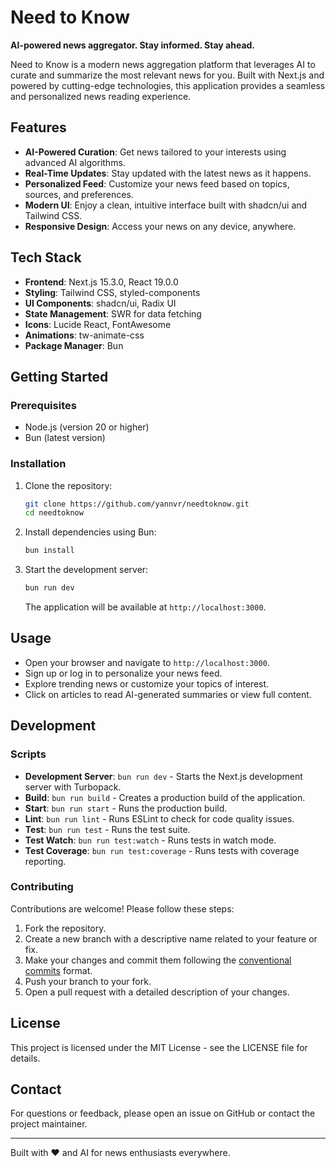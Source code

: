 # Need to Know

**AI-powered news aggregator. Stay informed. Stay ahead.**

Need to Know is a modern news aggregation platform that leverages AI to curate and summarize the most relevant news for you. Built with Next.js and powered by cutting-edge technologies, this application provides a seamless and personalized news reading experience.

## Features

- **AI-Powered Curation**: Get news tailored to your interests using advanced AI algorithms.
- **Real-Time Updates**: Stay updated with the latest news as it happens.
- **Personalized Feed**: Customize your news feed based on topics, sources, and preferences.
- **Modern UI**: Enjoy a clean, intuitive interface built with shadcn/ui and Tailwind CSS.
- **Responsive Design**: Access your news on any device, anywhere.

## Tech Stack

- **Frontend**: Next.js 15.3.0, React 19.0.0
- **Styling**: Tailwind CSS, styled-components
- **UI Components**: shadcn/ui, Radix UI
- **State Management**: SWR for data fetching
- **Icons**: Lucide React, FontAwesome
- **Animations**: tw-animate-css
- **Package Manager**: Bun

## Getting Started

### Prerequisites

- Node.js (version 20 or higher)
- Bun (latest version)

### Installation

1. Clone the repository:
   ```bash
   git clone https://github.com/yannvr/needtoknow.git
   cd needtoknow
   ```

2. Install dependencies using Bun:
   ```bash
   bun install
   ```

3. Start the development server:
   ```bash
   bun run dev
   ```

   The application will be available at `http://localhost:3000`.

## Usage

- Open your browser and navigate to `http://localhost:3000`.
- Sign up or log in to personalize your news feed.
- Explore trending news or customize your topics of interest.
- Click on articles to read AI-generated summaries or view full content.

## Development

### Scripts

- **Development Server**: `bun run dev` - Starts the Next.js development server with Turbopack.
- **Build**: `bun run build` - Creates a production build of the application.
- **Start**: `bun run start` - Runs the production build.
- **Lint**: `bun run lint` - Runs ESLint to check for code quality issues.
- **Test**: `bun run test` - Runs the test suite.
- **Test Watch**: `bun run test:watch` - Runs tests in watch mode.
- **Test Coverage**: `bun run test:coverage` - Runs tests with coverage reporting.

### Contributing

Contributions are welcome! Please follow these steps:

1. Fork the repository.
2. Create a new branch with a descriptive name related to your feature or fix.
3. Make your changes and commit them following the [conventional commits](https://www.conventionalcommits.org/) format.
4. Push your branch to your fork.
5. Open a pull request with a detailed description of your changes.

## License

This project is licensed under the MIT License - see the LICENSE file for details.

## Contact

For questions or feedback, please open an issue on GitHub or contact the project maintainer.

---

Built with ❤️ and AI for news enthusiasts everywhere.
